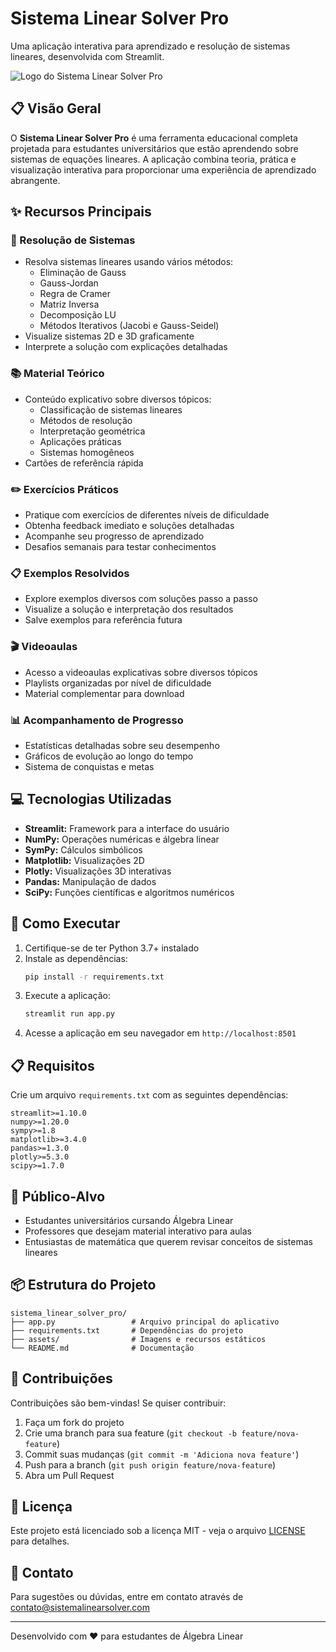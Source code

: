 # Sistema Linear Solver Pro

Uma aplicação interativa para aprendizado e resolução de sistemas lineares, desenvolvida com Streamlit.

![Logo do Sistema Linear Solver Pro](https://i.imgur.com/6RcvE1U.png)

## 📋 Visão Geral

O **Sistema Linear Solver Pro** é uma ferramenta educacional completa projetada para estudantes universitários que estão aprendendo sobre sistemas de equações lineares. A aplicação combina teoria, prática e visualização interativa para proporcionar uma experiência de aprendizado abrangente.

## ✨ Recursos Principais

### 🧮 Resolução de Sistemas
- Resolva sistemas lineares usando vários métodos:
  - Eliminação de Gauss
  - Gauss-Jordan
  - Regra de Cramer
  - Matriz Inversa
  - Decomposição LU
  - Métodos Iterativos (Jacobi e Gauss-Seidel)
- Visualize sistemas 2D e 3D graficamente
- Interprete a solução com explicações detalhadas

### 📚 Material Teórico
- Conteúdo explicativo sobre diversos tópicos:
  - Classificação de sistemas lineares
  - Métodos de resolução
  - Interpretação geométrica
  - Aplicações práticas
  - Sistemas homogêneos
- Cartões de referência rápida

### ✏️ Exercícios Práticos
- Pratique com exercícios de diferentes níveis de dificuldade
- Obtenha feedback imediato e soluções detalhadas
- Acompanhe seu progresso de aprendizado
- Desafios semanais para testar conhecimentos

### 📋 Exemplos Resolvidos
- Explore exemplos diversos com soluções passo a passo
- Visualize a solução e interpretação dos resultados
- Salve exemplos para referência futura

### 🎬 Videoaulas
- Acesso a videoaulas explicativas sobre diversos tópicos
- Playlists organizadas por nível de dificuldade
- Material complementar para download

### 📊 Acompanhamento de Progresso
- Estatísticas detalhadas sobre seu desempenho
- Gráficos de evolução ao longo do tempo
- Sistema de conquistas e metas

## 💻 Tecnologias Utilizadas

- **Streamlit:** Framework para a interface do usuário
- **NumPy:** Operações numéricas e álgebra linear
- **SymPy:** Cálculos simbólicos
- **Matplotlib:** Visualizações 2D
- **Plotly:** Visualizações 3D interativas
- **Pandas:** Manipulação de dados
- **SciPy:** Funções científicas e algoritmos numéricos

## 🚀 Como Executar

1. Certifique-se de ter Python 3.7+ instalado
2. Instale as dependências:
   ```bash
   pip install -r requirements.txt
   ```
3. Execute a aplicação:
   ```bash
   streamlit run app.py
   ```
4. Acesse a aplicação em seu navegador em `http://localhost:8501`

## 📋 Requisitos

Crie um arquivo `requirements.txt` com as seguintes dependências:

```
streamlit>=1.10.0
numpy>=1.20.0
sympy>=1.8
matplotlib>=3.4.0
pandas>=1.3.0
plotly>=5.3.0
scipy>=1.7.0
```

## 🎯 Público-Alvo

- Estudantes universitários cursando Álgebra Linear
- Professores que desejam material interativo para aulas
- Entusiastas de matemática que querem revisar conceitos de sistemas lineares

## 📦 Estrutura do Projeto

```
sistema_linear_solver_pro/
├── app.py                 # Arquivo principal do aplicativo
├── requirements.txt       # Dependências do projeto
├── assets/                # Imagens e recursos estáticos
└── README.md              # Documentação
```

## 🤝 Contribuições

Contribuições são bem-vindas! Se quiser contribuir:

1. Faça um fork do projeto
2. Crie uma branch para sua feature (`git checkout -b feature/nova-feature`)
3. Commit suas mudanças (`git commit -m 'Adiciona nova feature'`)
4. Push para a branch (`git push origin feature/nova-feature`)
5. Abra um Pull Request

## 📄 Licença

Este projeto está licenciado sob a licença MIT - veja o arquivo [LICENSE](LICENSE) para detalhes.

## 📧 Contato

Para sugestões ou dúvidas, entre em contato através de contato@sistemalinearsolver.com

---

Desenvolvido com ❤️ para estudantes de Álgebra Linear
